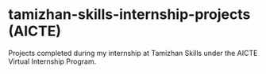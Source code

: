 # tamizhan-skills-internship-projects (AICTE)
Projects completed during my internship at Tamizhan Skills under the AICTE Virtual Internship Program.


